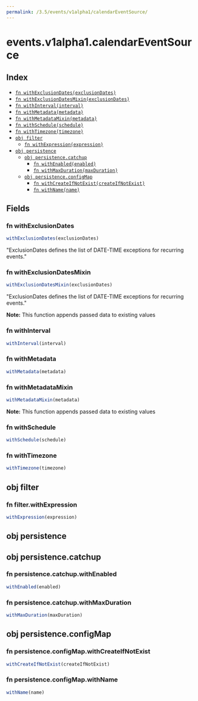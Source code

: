 ```yaml
---
permalink: /3.5/events/v1alpha1/calendarEventSource/
---
```


# events.v1alpha1.calendarEventSource



## Index

* [`fn withExclusionDates(exclusionDates)`](#fn-withexclusiondates)
* [`fn withExclusionDatesMixin(exclusionDates)`](#fn-withexclusiondatesmixin)
* [`fn withInterval(interval)`](#fn-withinterval)
* [`fn withMetadata(metadata)`](#fn-withmetadata)
* [`fn withMetadataMixin(metadata)`](#fn-withmetadatamixin)
* [`fn withSchedule(schedule)`](#fn-withschedule)
* [`fn withTimezone(timezone)`](#fn-withtimezone)
* [`obj filter`](#obj-filter)
  * [`fn withExpression(expression)`](#fn-filterwithexpression)
* [`obj persistence`](#obj-persistence)
  * [`obj persistence.catchup`](#obj-persistencecatchup)
    * [`fn withEnabled(enabled)`](#fn-persistencecatchupwithenabled)
    * [`fn withMaxDuration(maxDuration)`](#fn-persistencecatchupwithmaxduration)
  * [`obj persistence.configMap`](#obj-persistenceconfigmap)
    * [`fn withCreateIfNotExist(createIfNotExist)`](#fn-persistenceconfigmapwithcreateifnotexist)
    * [`fn withName(name)`](#fn-persistenceconfigmapwithname)

## Fields

### fn withExclusionDates

```ts
withExclusionDates(exclusionDates)
```

"ExclusionDates defines the list of DATE-TIME exceptions for recurring events."

### fn withExclusionDatesMixin

```ts
withExclusionDatesMixin(exclusionDates)
```

"ExclusionDates defines the list of DATE-TIME exceptions for recurring events."

**Note:** This function appends passed data to existing values

### fn withInterval

```ts
withInterval(interval)
```



### fn withMetadata

```ts
withMetadata(metadata)
```



### fn withMetadataMixin

```ts
withMetadataMixin(metadata)
```



**Note:** This function appends passed data to existing values

### fn withSchedule

```ts
withSchedule(schedule)
```



### fn withTimezone

```ts
withTimezone(timezone)
```



## obj filter



### fn filter.withExpression

```ts
withExpression(expression)
```



## obj persistence



## obj persistence.catchup



### fn persistence.catchup.withEnabled

```ts
withEnabled(enabled)
```



### fn persistence.catchup.withMaxDuration

```ts
withMaxDuration(maxDuration)
```



## obj persistence.configMap



### fn persistence.configMap.withCreateIfNotExist

```ts
withCreateIfNotExist(createIfNotExist)
```



### fn persistence.configMap.withName

```ts
withName(name)
```

